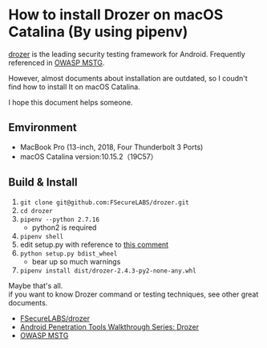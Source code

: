 # How to install Drozer on macOS Catalina (By using pipenv)

[drozer](https://github.com/FSecureLABS/drozer) is the leading security testing framework for Android.
Frequently referenced in [OWASP MSTG](https://github.com/OWASP/owasp-mstg).

However, almost documents about installation are outdated, so I coudn't find how to install It on macOS Catalina.

I hope this document helps someone.

## Emvironment

- MacBook Pro (13-inch, 2018, Four Thunderbolt 3 Ports)
- macOS Catalina version:10.15.2（19C57）

## Build & Install

1. `git clone git@github.com:FSecureLABS/drozer.git`
1. `cd drozer`
1. `pipenv --python 2.7.16`
    - python2 is required
1. `pipenv shell`
1. edit setup.py with reference to [this comment](https://github.com/FSecureLABS/drozer/issues/357#issuecomment-546886215)
1. `python setup.py bdist_wheel`
    - bear up so much warnings
1. `pipenv install dist/drozer-2.4.3-py2-none-any.whl`

Maybe that's all.  
if you want to know Drozer command or testing techniques, see other great documents.
- [FSecureLABS/drozer](https://github.com/FSecureLABS/drozer)
- [Android Penetration Tools Walkthrough Series: Drozer](https://resources.infosecinstitute.com/android-penetration-tools-walkthrough-series-drozer/)
- [OWASP MSTG](https://github.com/OWASP/owasp-mstg)
